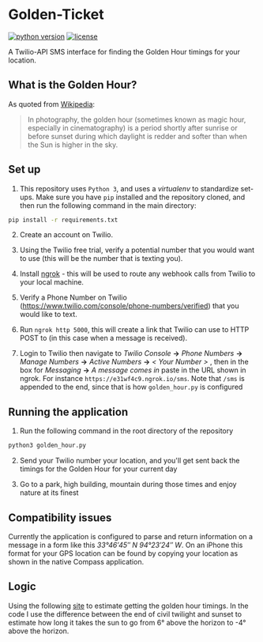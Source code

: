 # Golden-Ticket
[![python version](https://img.shields.io/badge/python-v3.5-green.svg)]()
[![license](https://img.shields.io/github/license/mashape/apistatus.svg)]()

A Twilio-API SMS interface for finding the Golden Hour timings for your location.

## What is the Golden Hour?
As quoted from [Wikipedia](https://goo.gl/8iETFY):
> In photography, the golden hour (sometimes known as magic hour, especially in cinematography) is a period shortly after sunrise or before sunset during which daylight is redder and softer than when the Sun is higher in the sky.

## Set up
1. This repository uses `Python 3`, and uses a *virtualenv* to standardize set-ups. Make sure you have `pip` installed and the repository cloned, and then run the following command in the main directory:
```bash
pip install -r requirements.txt
```

2. Create an account on Twilio.

3. Using the Twilio free trial, verify a potential number that you would want to use (this will be the number that is texting you).

4. Install [ngrok](https://ngrok.com/download) - this will be used to route any webhook calls from Twilio to your local machine.

4. Verify a Phone Number on Twilio (https://www.twilio.com/console/phone-numbers/verified) that you would like to text.

5. Run `ngrok http 5000`, this will create a link that Twilio can use to HTTP POST to (in this case when a message is received).

6. Login to Twilio then navigate to _Twilio Console_ **->** _Phone Numbers_ **->** _Manage Numbers_ **->** _Active Numbers_ **->** _< Your Number >_ , then in the box for _Messaging_ **->** _A message comes in_ paste in the URL shown in ngrok. For instance `https://e31wf4c9.ngrok.io/sms`. Note that `/sms` is appended to the end, since that is how `golden_hour.py` is configured

## Running the application
1. Run the following command in the root directory of the repository
```bash
python3 golden_hour.py
```
2. Send your Twilio number your location, and you'll get sent back the timings for the Golden Hour for your current day

3. Go to a park, high building, mountain during those times and enjoy nature at its finest

## Compatibility issues
Currently the application is configured to parse and return information on a message in a form like this _33°46′45″ N  94°23′24″ W_. On an iPhone this format for your GPS location can be found by copying your location as shown in the native Compass application.

## Logic
Using the following [site](http://www.photopills.com/articles/understanding-golden-hour-blue-hour-and-twilights) to estimate getting the golden hour timings. In the code I use the difference between the end of civil twilight and sunset to estimate how long it takes the sun to go from 6° above the horizon to -4° above the horizon.  
